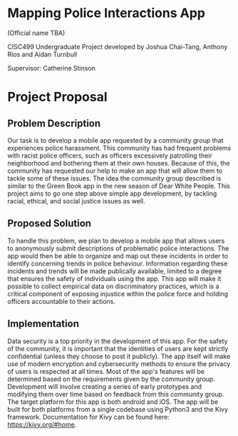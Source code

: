 # Mapping Police Interactions App 

(Official name TBA)

CISC499 Undergraduate Project developed by Joshua Chai-Tang, Anthony Rios and Aidan Turnbull

Supervisor: Catherine Stinson

# Project Proposal

## Problem Description

Our task is to develop a mobile app requested by a community group that experiences police harassment. This community has had frequent problems with racist police officers, such as officers excessively patrolling their neighborhood and bothering them at their own houses. Because of this, the community has requested our help to make an app that will allow them to tackle some of these issues. The idea the community group described is similar to the Green Book app in the new season of Dear White People. This project aims to go one step above simple app development, by tackling racial, ethical, and social justice issues as well.

## Proposed Solution

To handle this problem, we plan to develop a mobile app that allows users to anonymously submit descriptions of problematic police interactions. The app would then be able to organize and map out these incidents in order to identify concerning trends in police behaviour. Information regarding these incidents and trends will be made publically available, limited to a degree that ensures the safety of individuals using the app. This app will make it possible to collect empirical data on discriminatory practices, which is a critical component of exposing injustice within the police force and holding officers accountable to their actions.

## Implementation

Data security is a top priority in the development of this app. For the safety of the community, it is important that the identities of users are kept strictly confidential (unless they choose to post it publicly). The app itself will make use of modern encryption and cybersecurity methods to ensure the privacy of users is respected at all times. Most of the app's features will be determined based on the requirements given by the community group. Development will involve creating a series of early prototypes and modifying them over time based on feedback from this community group. The target platform for this app is both android and iOS. The app will be built for both platforms from a single codebase using Python3 and the Kivy framework. Documentation for Kivy can be found here: https://kivy.org/#home.
